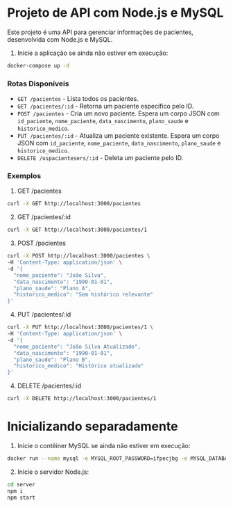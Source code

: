 # Projeto de API com Node.js e MySQL

Este projeto é uma API para gerenciar informações de pacientes, desenvolvida com Node.js e MySQL.

1. Inicie a aplicação se ainda não estiver em execução:
```bash
docker-compose up -d
```

### Rotas Disponíveis

- `GET /pacientes` - Lista todos os pacientes.
- `GET /pacientes/:id` - Retorna um paciente específico pelo ID.
- `POST /pacientes` - Cria um novo paciente. Espera um corpo JSON com `id_paciente`, `nome_paciente`, `data_nascimento`, `plano_saude` e `historico_medico`.
- `PUT /pacientes/:id` - Atualiza um paciente existente. Espera um corpo JSON com `id_paciente`, `nome_paciente`, `data_nascimento`, `plano_saude` e `historico_medico`.
- `DELETE /uspacientesers/:id` - Deleta um paciente pelo ID.

### Exemplos

1. GET /pacientes
```bash
curl -X GET http://localhost:3000/pacientes
```

2. GET /pacientes/:id
```bash
curl -X GET http://localhost:3000/pacientes/1
```

3. POST /pacientes
```bash
curl -X POST http://localhost:3000/pacientes \
-H 'Content-Type: application/json' \
-d '{
  "nome_paciente": "João Silva",
  "data_nascimento": "1990-01-01",
  "plano_saude": "Plano A",
  "historico_medico": "Sem histórico relevante"
}'
```

4. PUT /pacientes/:id
```bash
curl -X PUT http://localhost:3000/pacientes/1 \
-H 'Content-Type: application/json' \
-d '{
  "nome_paciente": "João Silva Atualizado",
  "data_nascimento": "1990-01-01",
  "plano_saude": "Plano B",
  "historico_medico": "Histórico atualizado"
}'
```

4. DELETE /pacientes/:id
```bash
curl -X DELETE http://localhost:3000/pacientes/1
```


# Inicializando separadamente

1. Inicie o contêiner MySQL se ainda não estiver em execução:
```bash
docker run --name mysql -e MYSQL_ROOT_PASSWORD=ifpecjbg -e MYSQL_DATABASE=hospital -p 3307:3306 -d mysql
```

2. Inicie o servidor Node.js:

```bash
cd server
npm i
npm start
```
